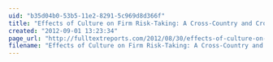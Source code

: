 ```yaml
---
uid: "b35d04b0-53b5-11e2-8291-5c969d8d366f"
title: "Effects of Culture on Firm Risk-Taking: A Cross-Country and Cross-Industry Analysis"
created: "2012-09-01 13:23:34"
page_url: "http://fulltextreports.com/2012/08/30/effects-of-culture-on-firm-risk-taking-a-cross-country-and-cross-industry-analysis/"
filename: "Effects of Culture on Firm Risk-Taking: A Cross-Country and Cross-Industry Analysis.html"
---
```

